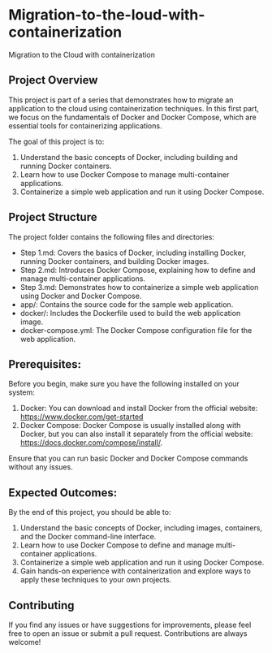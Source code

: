 # Migration-to-the-loud-with-containerization
Migration to the Сloud with containerization

## Project Overview

This project is part of a series that demonstrates how to migrate an application to the cloud using containerization techniques. In this first part, we focus on the fundamentals of Docker and Docker Compose, which are essential tools for containerizing applications.

The goal of this project is to:

1. Understand the basic concepts of Docker, including building and running Docker containers.
2. Learn how to use Docker Compose to manage multi-container applications.
3. Containerize a simple web application and run it using Docker Compose.

## Project Structure
The project folder contains the following files and directories:

* Step 1.md: Covers the basics of Docker, including installing Docker, running Docker containers, and building Docker images.
* Step 2.md: Introduces Docker Compose, explaining how to define and manage multi-container applications.
* Step 3.md: Demonstrates how to containerize a simple web application using Docker and Docker Compose.
* app/: Contains the source code for the sample web application.
* docker/: Includes the Dockerfile used to build the web application image.
* docker-compose.yml: The Docker Compose configuration file for the web application.

## Prerequisites:

Before you begin, make sure you have the following installed on your system:

1. Docker: You can download and install Docker from the official website: https://www.docker.com/get-started
2. Docker Compose: Docker Compose is usually installed along with Docker, but you can also install it separately from the official website: https://docs.docker.com/compose/install/.

Ensure that you can run basic Docker and Docker Compose commands without any issues.

## Expected Outcomes:

By the end of this project, you should be able to:

1. Understand the basic concepts of Docker, including images, containers, and the Docker command-line interface.
2. Learn how to use Docker Compose to define and manage multi-container applications.
3. Containerize a simple web application and run it using Docker Compose.
4. Gain hands-on experience with containerization and explore ways to apply these techniques to your own projects.

## Contributing
If you find any issues or have suggestions for improvements, please feel free to open an issue or submit a pull request. Contributions are always welcome!




